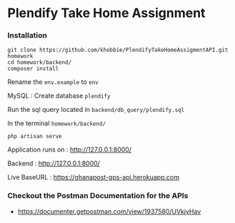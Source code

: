 # Plendify Take Home Assignment

### Installation

    git clone https://github.com/khobbie/PlendifyTakeHomeAssigmentAPI.git homework
    cd homework/backend/
    composer install


Rename the `env.example` to `env`

MySQL : Create database  `plendify`

Run the sql query located in `backend/db_query/plendify.sql`


In the terminal `homework/backend/`

    php artisan serve

Application runs on : <http://127.0.0.1:8000/>


Backend : <http://127.0.0.1:8000/>

Live BaseURL : <https://ghanapost-gps-api.herokuapp.com>

### Checkout the Postman Documentation for the APIs

* <https://documenter.getpostman.com/view/1937580/UVkjvHav>
